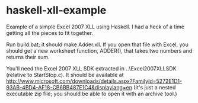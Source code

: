 haskell-xll-example
===================

Example of a simple Excel 2007 XLL using Haskell. I had a heck of a time getting all the pieces to fit together.

Run build.bat; it should make Adder.xll. If you open that file with Excel, you should get a new worksheet function, ADDER(), that takes two numbers and returns their sum.

You'll need the Excel 2007 XLL SDK extracted in ..\Excel2007XLLSDK (relative to StartStop.c).
It should be available at http://www.microsoft.com/downloads/details.aspx?FamilyId=5272E1D1-93AB-4BD4-AF18-CB6BB487E1C4&displaylang=en
(It's just a nested executable zip file; you should be able to open it with an archive tool.)
